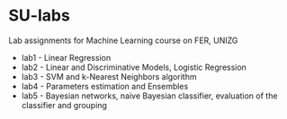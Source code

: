 # SU-labs
Lab assignments for Machine Learning course on FER, UNIZG

- lab1 - Linear Regression
- lab2 - Linear and Discriminative Models, Logistic Regression
- lab3 - SVM and k-Nearest Neighbors algorithm
- lab4 - Parameters estimation and Ensembles
- lab5 - Bayesian networks, naive Bayesian classifier, evaluation of the classifier and grouping
